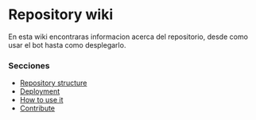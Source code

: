 # Repository wiki

En esta wiki encontraras informacion acerca del repositorio, desde como usar el bot hasta como desplegarlo.

### Secciones

- [Repository structure](./repository_structure.md)
- [Deployment](./deployment.md)
- [How to use it](./how-to.md)
- [Contribute](./contribute.md)